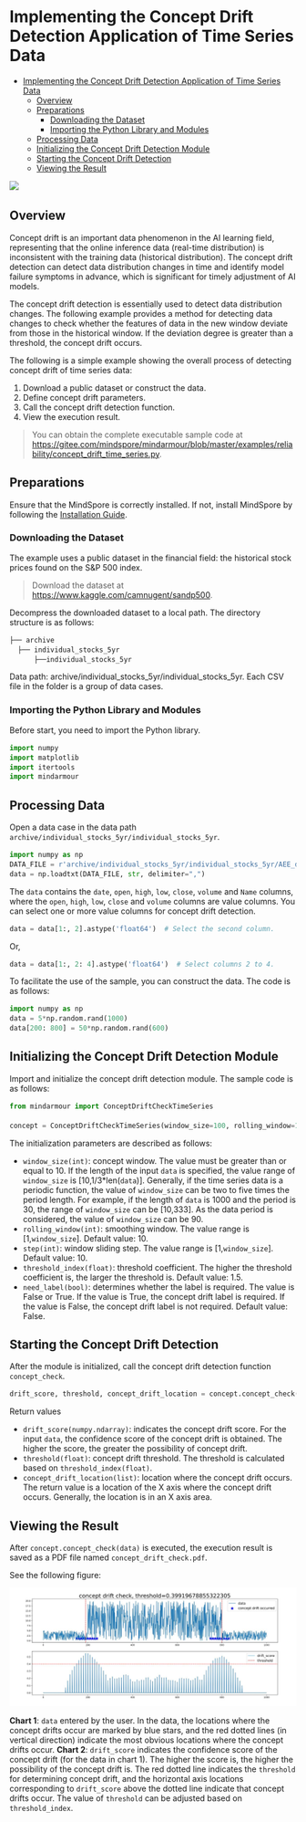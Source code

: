 ﻿# Implementing the Concept Drift Detection Application of Time Series Data

<!-- TOC -->

- [Implementing the Concept Drift Detection Application of Time Series Data](#implementing-the-concept-drift-detection-application-of-time-series-data)
    - [Overview](#overview)
    - [Preparations](#preparations)
        - [Downloading the Dataset](#downloading-the-dataset)
        - [Importing the Python Library and Modules](#importing-the-python-library-and-modules)
    - [Processing Data](#processing-data)
    - [Initializing the Concept Drift Detection Module](#initializing-the-concept-drift-detection-module)
    - [Starting the Concept Drift Detection](#starting-the-concept-drift-detection)
    - [Viewing the Result](#viewing-the-result)

<!-- /TOC -->

<a href="https://gitee.com/mindspore/docs/blob/master/docs/mindarmour/docs/source_en/concept_drift_time_series.md" target="_blank"><img src="https://gitee.com/mindspore/docs/raw/master/resource/_static/logo_source_en.png"></a>

## Overview

Concept drift is an important data phenomenon in the AI learning field, representing that the online inference data (real-time distribution) is inconsistent with the training data (historical distribution).
 The concept drift detection can detect data distribution changes in time and identify model failure symptoms in advance, which is significant for timely adjustment of AI models.

The concept drift detection is essentially used to detect data distribution changes. The following example provides a method for detecting data changes to check whether the features of data in the new window deviate from those in the historical window. If the deviation degree is greater than a threshold, the concept drift occurs.

The following is a simple example showing the overall process of detecting concept drift of time series data:

1. Download a public dataset or construct the data.
2. Define concept drift parameters.
3. Call the concept drift detection function.
4. View the execution result.

> You can obtain the complete executable sample code at <https://gitee.com/mindspore/mindarmour/blob/master/examples/reliability/concept_drift_time_series.py>.

## Preparations

Ensure that the MindSpore is correctly installed. If not, install MindSpore by following the [Installation Guide](https://www.mindspore.cn/install/en).

### Downloading the Dataset

The example uses a public dataset in the financial field: the historical stock prices found on the S&P 500 index.
> Download the dataset at <https://www.kaggle.com/camnugent/sandp500>.

Decompress the downloaded dataset to a local path. The directory structure is as follows:

```bash
├── archive
  ├── individual_stocks_5yr
      ├──individual_stocks_5yr
```

Data path: archive/individual_stocks_5yr/individual_stocks_5yr. Each CSV file in the folder is a group of data cases.

### Importing the Python Library and Modules

Before start, you need to import the Python library.

```python
import numpy
import matplotlib
import itertools
import mindarmour
```

## Processing Data

Open a data case in the data path `archive/individual_stocks_5yr/individual_stocks_5yr`.

```python
import numpy as np
DATA_FILE = r'archive/individual_stocks_5yr/individual_stocks_5yr/AEE_data.csv'
data = np.loadtxt(DATA_FILE, str, delimiter=",")
```

The `data` contains the `date`, `open`, `high`, `low`, `close`, `volume` and `Name` columns, where the `open`, `high`, `low`, `close` and `volume` columns are value columns. You can select one or more value columns for concept drift detection.

```python
data = data[1:, 2].astype('float64')  # Select the second column.
```

Or,

```python
data = data[1:, 2: 4].astype('float64')  # Select columns 2 to 4.
```

To facilitate the use of the sample, you can construct the data. The code is as follows:

```python
import numpy as np
data = 5*np.random.rand(1000)
data[200: 800] = 50*np.random.rand(600)
```

## Initializing the Concept Drift Detection Module

Import and initialize the concept drift detection module. The sample code is as follows:

```python
from mindarmour import ConceptDriftCheckTimeSeries

concept = ConceptDriftCheckTimeSeries(window_size=100, rolling_window=10, step=10, threshold_index=1.5,need_label=False)
```

The initialization parameters are described as follows:

- `window_size(int)`: concept window. The value must be greater than or equal to 10. If the length of the input `data` is specified, the value range of `window_size` is [10,1/3*len(`data`)]. Generally, if the time series data is a periodic function, the value of `window_size` can be two to five times the period length. For example, if the length of `data` is 1000 and the period is 30, the range of `window_size` can be [10,333]. As the data period is considered, the value of `window_size` can be 90.
- `rolling_window(int)`: smoothing window. The value range is [1,`window_size`]. Default value: 10.
- `step(int)`: window sliding step. The value range is [1,`window_size`]. Default value: 10.
- `threshold_index(float)`: threshold coefficient. The higher the threshold coefficient is, the larger the threshold is. Default value: 1.5.
- `need_label(bool)`: determines whether the label is required. The value is False or True. If the value is True, the concept drift label is required. If the value is False, the concept drift label is not required. Default value: False.

## Starting the Concept Drift Detection

After the module is initialized, call the concept drift detection function `concept_check`.

```python
drift_score, threshold, concept_drift_location = concept.concept_check(data)
```

Return values

- `drift_score(numpy.ndarray)`: indicates the concept drift score. For the input `data`, the confidence score of the concept drift is obtained. The higher the score, the greater the possibility of concept drift.
- `threshold(float)`: concept drift threshold. The threshold is calculated based on `threshold_index(float)`.
- `concept_drift_location(list)`: location where the concept drift occurs. The return value is a location of the X axis where the concept drift occurs. Generally, the location is in an X axis area.

## Viewing the Result

After `concept.concept_check(data)` is executed, the execution result is saved as a PDF file named `concept_drift_check.pdf`.

See the following figure:

![Concept drift](./images/concept_drift_timeseries.JPG)

**Chart 1**: `data` entered by the user. In the data, the locations where the concept drifts occur are marked by blue stars, and the red dotted lines (in vertical direction) indicate the most obvious locations where the concept drifts occur.
**Chart 2**:  `drift_score` indicates the confidence score of the concept drift (for the data in chart 1). The higher the score is, the higher the possibility of the concept drift is. The red dotted line indicates the `threshold` for determining concept drift, and the horizontal axis locations corresponding to `drift_score` above the dotted line indicate that concept drifts occur. The value of `threshold` can be adjusted based on `threshold_index`.
